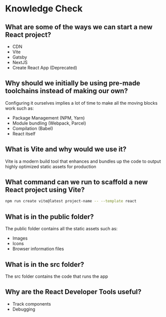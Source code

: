 # Knowledge Check

## What are some of the ways we can start a new React project?

* CDN
* Vite
* Gatsby
* NextJS
* Create React App (Deprecated)

## Why should we initially be using pre-made toolchains instead of making our own?

Configuring it ourselves implies a lot of time to make all the moving blocks work such as:

* Package Management (NPM, Yarn)
* Module bundling (Webpack, Parcel)
* Compilation (Babel)
* React itself

## What is Vite and why would we use it?

Vite is a modern build tool that enhances and bundles up the code to output highly optimized static assets for production

## What command can we run to scaffold a new React project using Vite?

```bash
npm run create vite@latest project-name -- --template react
```

## What is in the public folder?

The public folder contains all the static assets such as:

* Images
* Icons
* Browser information files

## What is in the src folder?

The src folder contains the code that runs the app

## Why are the React Developer Tools useful?

* Track components
* Debugging
